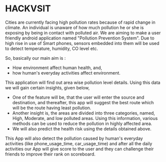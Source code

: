 # HACKVSIT

 Cities are currently facing high pollution rates because of rapid change in climate. An individual is unaware of how much pollution he or she is exposing by being in contact with polluted air. We are aiming to make a user friendly android application named "Pollution Prevention System". Due to high rise in use of Smart phones, sensors embedded into them will be used to detect temperature, humidity, CO level etc. 

So, basically our main aim is :
- How environment affect human health, and,
- how human's everyday activities affect environment.

This application will find out area wise pollution level details. Using this data we will gain certain insights, given below,
- One of the feature will be, that the user will enter the source and destination, and thereafter, this app will suggest the best route which will be the route having least pollution.
- Another insight is, the areas are divided into three categories, named, High, Moderate, and low polluted areas. Using this information, various methods can be used to reduce the pollution in highly affected area.
- We will also predict the health risk using the details obtained above.

This App will also detect the pollution caused by human's everyday activities (like phone_usage_time, car_usage_time) and after all the daily activities our App will give score to the user and they can challenge their friends to improve their rank on scoreboard.